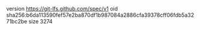 version https://git-lfs.github.com/spec/v1
oid sha256:b6da113590fef57e2ba870df1b987084a2886cfa39378cff06fdb5a3271bc2be
size 3274
